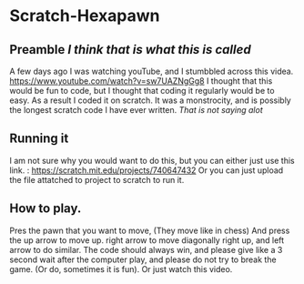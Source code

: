 # Scratch-Hexapawn
## Preamble *I think that is what this is called*

A few days ago I was watching youTube, and I stumbbled across this videa. https://www.youtube.com/watch?v=sw7UAZNgGg8
I thought that this would be fun to code, but I thought that coding it regularly would be to easy. As a result I coded it on scratch. It was a monstrocity, and is possibly the longest scratch code I have ever written. *That is not saying alot*

## Running it
I am not sure why you would want to do this, but you can either just use this link. : https://scratch.mit.edu/projects/740647432
Or you can just upload the file attatched to project to scratch to run it.

## How to play. 
Pres the pawn that you want to move, (They move like in chess) And press the up arrow to move up. right arrow to move diagonally right up, and left arrow to do similar. The code should always win, and please give like a 3 second wait after the computer play, and please do not try to break the game. (Or do, sometimes it is fun). Or just watch this video.
